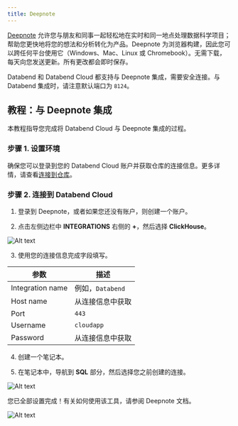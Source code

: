 ```yaml
---
title: Deepnote
---
```


[Deepnote](https://deepnote.com) 允许您与朋友和同事一起轻松地在实时和同一地点处理数据科学项目；帮助您更快地将您的想法和分析转化为产品。Deepnote 为浏览器构建，因此您可以跨任何平台使用它（Windows、Mac、Linux 或 Chromebook）。无需下载，每天向您发送更新。所有更改都会即时保存。

Databend 和 Databend Cloud 都支持与 Deepnote 集成，需要安全连接。与 Databend 集成时，请注意默认端口为 `8124`。

## 教程：与 Deepnote 集成

本教程指导您完成将 Databend Cloud 与 Deepnote 集成的过程。

### 步骤 1. 设置环境

确保您可以登录到您的 Databend Cloud 账户并获取仓库的连接信息。更多详情，请查看[连接到仓库](/guides/cloud/using-databend-cloud/warehouses#connecting)。

### 步骤 2. 连接到 Databend Cloud

1. 登录到 Deepnote，或者如果您还没有账户，则创建一个账户。

2. 点击左侧边栏中 **INTEGRATIONS** 右侧的 **+**，然后选择 **ClickHouse**。

![Alt text](@site/docs/public/img/integration/11.png)

3. 使用您的连接信息完成字段填写。

| 参数              | 描述                              |
|------------------|-----------------------------------|
| Integration name | 例如，`Databend`                  |
| Host name        | 从连接信息中获取                  |
| Port             | `443`                             |
| Username         | `cloudapp`                        |
| Password         | 从连接信息中获取                  |

4. 创建一个笔记本。

5. 在笔记本中，导航到 **SQL** 部分，然后选择您之前创建的连接。

![Alt text](@site/docs/public/img/integration/13.png)

您已全部设置完成！有关如何使用该工具，请参阅 Deepnote 文档。

![Alt text](@site/docs/public/img/integration/15.png)